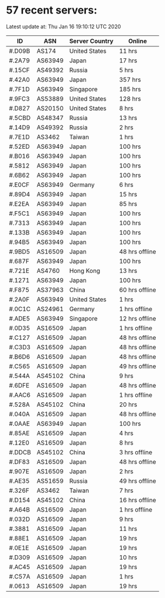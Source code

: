 # 57 recent servers:

Latest update at: Thu Jan 16 19:10:12 UTC 2020

| ID | ASN | Server Country | Online |
| -- | --- | -------------- | ------ |
| #.D09B | AS174 | United States | 11 hrs |
| #.2A79 | AS63949 | Japan | 17 hrs |
| #.15CF | AS49392 | Russia | 5 hrs |
| #.42A0 | AS63949 | Japan | 357 hrs |
| #.7F1D | AS63949 | Singapore | 185 hrs |
| #.9FC3 | AS53889 | United States | 128 hrs |
| #.D827 | AS20150 | United States | 8 hrs |
| #.5CBD | AS48347 | Russia | 13 hrs |
| #.14D9 | AS49392 | Russia | 2 hrs |
| #.7E1D | AS3462 | Taiwan | 1 hrs |
| #.52ED | AS63949 | Japan | 100 hrs |
| #.B016 | AS63949 | Japan | 100 hrs |
| #.5812 | AS63949 | Japan | 100 hrs |
| #.6B62 | AS63949 | Japan | 100 hrs |
| #.E0CF | AS63949 | Germany | 6 hrs |
| #.89D4 | AS63949 | Japan | 15 hrs |
| #.E2EA | AS63949 | Japan | 85 hrs |
| #.F5C1 | AS63949 | Japan | 100 hrs |
| #.7313 | AS63949 | Japan | 100 hrs |
| #.133B | AS63949 | Japan | 100 hrs |
| #.94B5 | AS63949 | Japan | 100 hrs |
| #.9BD5 | AS16509 | Japan | 48 hrs offline |
| #.687F | AS63949 | Japan | 100 hrs |
| #.721E | AS4760 | Hong Kong | 13 hrs |
| #.1271 | AS63949 | Japan | 100 hrs |
| #.F875 | AS37963 | China | 60 hrs offline |
| #.2A0F | AS63949 | United States | 1 hrs |
| #.0C1C | AS24961 | Germany | 1 hrs offline |
| #.ADE5 | AS63949 | Singapore | 12 hrs offline |
| #.0D35 | AS16509 | Japan | 1 hrs offline |
| #.C127 | AS16509 | Japan | 48 hrs offline |
| #.C3D3 | AS16509 | Japan | 48 hrs offline |
| #.B6D6 | AS16509 | Japan | 48 hrs offline |
| #.C565 | AS16509 | Japan | 49 hrs offline |
| #.544A | AS45102 | China | 9 hrs |
| #.6DFE | AS16509 | Japan | 48 hrs offline |
| #.AAC6 | AS16509 | Japan | 1 hrs offline |
| #.528A | AS45102 | China | 20 hrs |
| #.040A | AS16509 | Japan | 48 hrs offline |
| #.0AAE | AS63949 | Japan | 100 hrs |
| #.85AE | AS16509 | Japan | 4 hrs |
| #.12E0 | AS16509 | Japan | 8 hrs |
| #.DDCB | AS45102 | China | 3 hrs offline |
| #.DF83 | AS16509 | Japan | 48 hrs offline |
| #.907E | AS16509 | Japan | 2 hrs |
| #.AE35 | AS51659 | Russia | 49 hrs offline |
| #.326F | AS3462 | Taiwan | 7 hrs |
| #.D154 | AS45102 | China | 16 hrs offline |
| #.A64B | AS16509 | Japan | 1 hrs offline |
| #.032D | AS16509 | Japan | 9 hrs |
| #.3881 | AS16509 | Japan | 11 hrs |
| #.88E1 | AS16509 | Japan | 19 hrs |
| #.0E1E | AS16509 | Japan | 19 hrs |
| #.D309 | AS16509 | Japan | 10 hrs |
| #.AC45 | AS16509 | Japan | 19 hrs |
| #.C57A | AS16509 | Japan | 1 hrs |
| #.0613 | AS16509 | Japan | 19 hrs |

